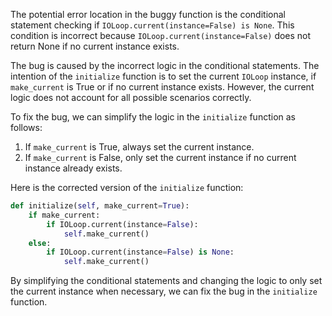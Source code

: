 The potential error location in the buggy function is the conditional statement checking if `IOLoop.current(instance=False) is None`. This condition is incorrect because `IOLoop.current(instance=False)` does not return None if no current instance exists.

The bug is caused by the incorrect logic in the conditional statements. The intention of the `initialize` function is to set the current `IOLoop` instance, if `make_current` is True or if no current instance exists. However, the current logic does not account for all possible scenarios correctly.

To fix the bug, we can simplify the logic in the `initialize` function as follows:

1. If `make_current` is True, always set the current instance.
2. If `make_current` is False, only set the current instance if no current instance already exists.

Here is the corrected version of the `initialize` function:

```python
def initialize(self, make_current=True):
    if make_current:
        if IOLoop.current(instance=False):
            self.make_current()
    else:
        if IOLoop.current(instance=False) is None:
            self.make_current()
```

By simplifying the conditional statements and changing the logic to only set the current instance when necessary, we can fix the bug in the `initialize` function.